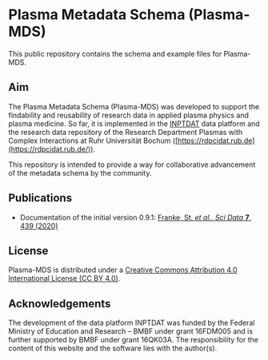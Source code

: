 # Plasma Metadata Schema (Plasma-MDS)
This public repository contains the schema and example files for Plasma-MDS.

## Aim

The Plasma Metadata Schema (Plasma-MDS) was developed to support the findability and reusability of research data in applied plasma physics and plasma medicine. So far, it is implemented in the [INPTDAT](https://www.inptdat.de/) data platform and the research data repository of the Research Department Plasmas with Complex Interactions at Ruhr Universität Bochum ([https://rdpcidat.rub.de](https://rdpcidat.rub.de/)).

This repository is intended to provide a way for collaborative advancement of the metadata schema by the community.

## Publications

* Documentation of the initial version 0.9.1: [Franke, St. *et al.*, *Sci Data* **7**, 439 (2020)](https://rdcu.be/ccqQx)

## License

Plasma-MDS is distributed under a [Creative Commons Attribution 4.0 International License (CC BY 4.0)](https://creativecommons.org/licenses/by/4.0/).

## Acknowledgements

The development of the data platform INPTDAT was funded by the Federal Ministry of Education and Research – BMBF under grant 16FDM005 and is further supported by BMBF under grant 16QK03A. The responsibility for the content of this website and the software lies with the author(s).
